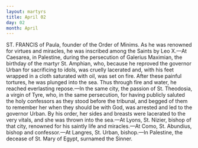 ```yaml
---
layout: martyrs
title: April 02
day: 02
month: April
---
```

ST. FRANCIS of Paula, founder of the Order of
Minims. As he was renowned for virtues and
miracles, he was inscribed among the Saints by
Leo X.&mdash;At Caesarea, in Palestine, during the persecution of Galerius Maximian, the birthday of the
martyr St. Amphian, who, because he reproved the
governor Urban for sacrificing to idols, was cruelly
lacerated and, with his feet wrapped in a cloth saturated with oil, was set on fire. After these painful
tortures, he was plunged into the sea. Thus
through fire and water, he reached everlasting repose.&mdash;In the same city, the passion of St. Theodosia, a virgin of Tyre, who, in the same persecution,
for having publicly saluted the holy confessors as
they stood before the tribunal, and begged of them
to remember her when they should be with God, was
arrested and led to the governor Urban. By his
order, her sides and breasts were lacerated to the
very vitals, and she was thrown into the sea.&mdash;At
Lyons, St. Nizier, bishop of that city, renowned for
his saintly life and miracles.&mdash;At Como, St. Abundius, bishop and confessor.&mdash;At Langres, St. Urban,
bishop.&mdash;In Palestine, the decease of St. Mary of
Egypt, surnamed the Sinner.

